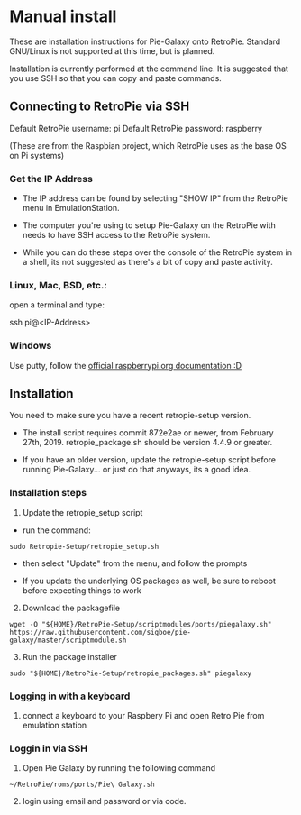 # Manual install

These are installation instructions for Pie-Galaxy onto RetroPie.  Standard GNU/Linux is not supported at this time, but is planned.

Installation is currently performed at the command line.  It is suggested that you use SSH so that you can copy and paste commands.

## Connecting to RetroPie via SSH

Default RetroPie username: pi
Default RetroPie password: raspberry

(These are from the Raspbian project, which RetroPie uses as the base OS on Pi systems)

### Get the IP Address

- The IP address can be found by selecting "SHOW IP" from the RetroPie menu in EmulationStation.

- The computer you're using to setup Pie-Galaxy on the RetroPie with needs to have SSH access to the RetroPie system.

- While you can do these steps over the console of the RetroPie system in a shell, its not suggested as there's a bit of copy and paste activity.


### Linux, Mac, BSD, etc.:

open a terminal and type:

   ssh pi@\<IP-Address\>

### Windows

Use putty, follow the [official raspberrypi.org documentation :D](https://www.raspberrypi.org/documentation/remote-access/ssh/windows.md)


## Installation

You need to make sure you have a recent retropie-setup version.

- The install script requires commit 872e2ae or newer, from February 27th, 2019.  retropie_package.sh should be version 4.4.9 or greater.

- If you have an older version, update the retropie-setup script before running Pie-Galaxy... or just do that anyways, its a good idea.


### Installation steps

1. Update the retropie_setup script

- run the command:

```
sudo Retropie-Setup/retropie_setup.sh
```

- then select "Update" from the menu, and follow the prompts

- If you update the underlying OS packages as well, be sure to reboot before expecting things to work

2. Download the packagefile

```
wget -O "${HOME}/RetroPie-Setup/scriptmodules/ports/piegalaxy.sh" https://raw.githubusercontent.com/sigboe/pie-galaxy/master/scriptmodule.sh
```

3. Run the package installer

```
sudo "${HOME}/RetroPie-Setup/retropie_packages.sh" piegalaxy
```

### Logging in with a keyboard

1. connect a keyboard to your Raspbery Pi and open Retro Pie from emulation station

### Loggin in via SSH

1. Open Pie Galaxy by running the following command

```
~/RetroPie/roms/ports/Pie\ Galaxy.sh
```
2. login using email and password or via code.
